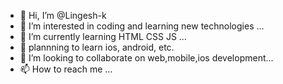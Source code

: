 - 👋 Hi, I’m @Lingesh-k
- 👀 I’m interested in coding and learning new technologies ...
- 🌱 I’m currently learning HTML CSS JS ...
- 🧿 plannning to learn ios, android, etc.
- 💞️ I’m looking to collaborate on web,mobile,ios development...
- 📫 How to reach me ...

<!---
Lingesh-k/Lingesh-k is a ✨ special ✨ repository because its `README.md` (this file) appears on your GitHub profile.
You can click the Preview link to take a look at your changes.
--->
